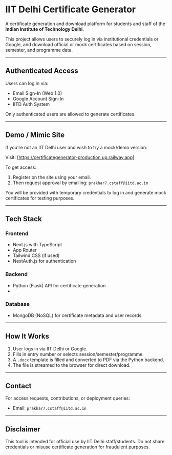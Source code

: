 # IIT Delhi Certificate Generator

A certificate generation and download platform for students and staff of the **Indian Institute of Technology Delhi**.

This project allows users to securely log in via institutional credentials or Google, and download official or mock certificates based on session, semester, and programme data.

---

## Authenticated Access

Users can log in via:

- Email Sign-In (Web 1.0)
- Google Account Sign-In
- IITD Auth System 

Only authenticated users are allowed to generate certificates.

---

## Demo / Mimic Site

If you're not an IIT Delhi user and wish to try a mock/demo version:

Visit: [https://certificategenerator-production.up.railway.app]

To get access:
1. Register on the site using your email.
2. Then request approval by emailing: `prakhar7.cstaff@iitd.ac.in`

You will be provided with temporary credentials to log in and generate mock certificates for testing purposes.

---

## Tech Stack

### Frontend
- Next.js with TypeScript
- App Router
- Tailwind CSS (if used)
- NextAuth.js for authentication

### Backend
- Python (Flask) API for certificate generation
- 
### Database
- MongoDB (NoSQL) for certificate metadata and user records

---

## How It Works

1. User logs in via IIT Delhi or Google.
2. Fills in entry number or selects session/semester/programme.
3. A `.docx` template is filled and converted to PDF via the Python backend.
4. The file is streamed to the browser for direct download.

---

## Contact

For access requests, contributions, or deployment queries:
- Email: `prakhar7.cstaff@iitd.ac.in`

---

## Disclaimer

This tool is intended for official use by IIT Delhi staff/students. Do not share credentials or misuse certificate generation for fraudulent purposes.
